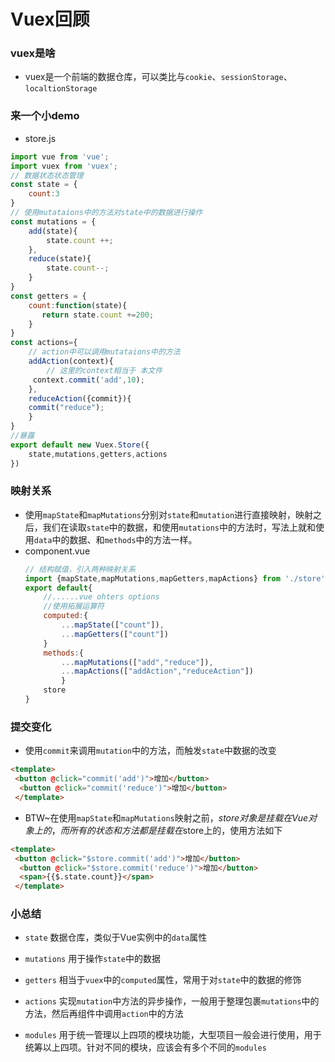 # Vuex回顾
### vuex是啥
* vuex是一个前端的数据仓库，可以类比与`cookie`、`sessionStorage`、`localtionStorage`
### 来一个小demo
* store.js
```js
import vue from 'vue';
import vuex from 'vuex';
// 数据状态状态管理
const state = {
    count:3
}
// 使用mutataions中的方法对state中的数据进行操作
const mutations = {
    add(state){
        state.count ++;
    },
    reduce(state){
        state.count--;
    }
}
const getters = {
    count:function(state){
       return state.count +=200;
    }
}
const actions={
    // action中可以调用mutataions中的方法
    addAction(context){
        // 这里的context相当于 本文件
     context.commit('add',10);
    },
    reduceAction({commit}){
    commit("reduce");
    }
}
//暴露
export default new Vuex.Store({
    state,mutations,getters,actions
})
```
### 映射关系
* 使用`mapState`和`mapMutations`分别对`state`和`mutation`进行直接映射，映射之后，我们在读取`state`中的数据，和使用`mutations`中的方法时，写法上就和使用`data`中的数据、和`methods`中的方法一样。
* component.vue
  ```js
  // 结构赋值，引入两种映射关系
  import {mapState,mapMutations,mapGetters,mapActions} from './store';
  export default{
      //......vue ohters options
      //使用拓展运算符
      computed:{
          ...mapState(["count"]),
          ...mapGetters(["count"])
      }
      methods:{
          ...mapMutations(["add","reduce"]),
          ...mapActions(["addAction","reduceAction"])
          }
      store
  }
  ```
### 提交变化
* 使用`commit`来调用`mutation`中的方法，而触发`state`中数据的改变
```html
<template>
 <button @click="commit('add')">增加</button>
  <button @click="commit('reduce')">增加</button>
 </template>
```
* BTW~在使用`mapState`和`mapMutations`映射之前，$store对象是挂载在Vue对象上的，而所有的状态和方法都是挂载在$store上的，使用方法如下
```html
<template>
 <button @click="$store.commit('add')">增加</button>
  <button @click="$store.commit('reduce')">增加</button>
  <span>{{$.state.count}}</span>
 </template>
```
### 小总结

* `state` 数据仓库，类似于Vue实例中的`data`属性

* `mutations` 用于操作`state`中的数据

* `getters` 相当于`vuex`中的`computed`属性，常用于对`state`中的数据的修饰

* `actions` 实现`mutation`中方法的异步操作，一般用于整理包裹`mutations`中的方法，然后再组件中调用`action`中的方法
   
* `modules` 用于统一管理以上四项的模块功能，大型项目一般会进行使用，用于统筹以上四项。针对不同的模块，应该会有多个不同的`modules`
